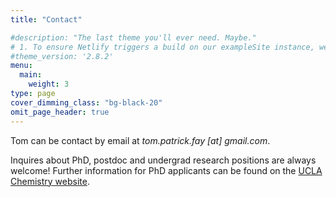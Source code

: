 ```yaml
---
title: "Contact"

#description: "The last theme you'll ever need. Maybe."
# 1. To ensure Netlify triggers a build on our exampleSite instance, we need to change a file in the exampleSite directory.
#theme_version: '2.8.2'
menu:
  main:
    weight: 3
type: page
cover_dimming_class: "bg-black-20"
omit_page_header: true
---
```

Tom can be contact by email at *tom.patrick.fay \[at\] gmail.com*.

Inquires about PhD, postdoc and undergrad research positions are always welcome! Further information for PhD applicants can be found on the [UCLA Chemistry website](https://www.chemistry.ucla.edu/graduate/).
